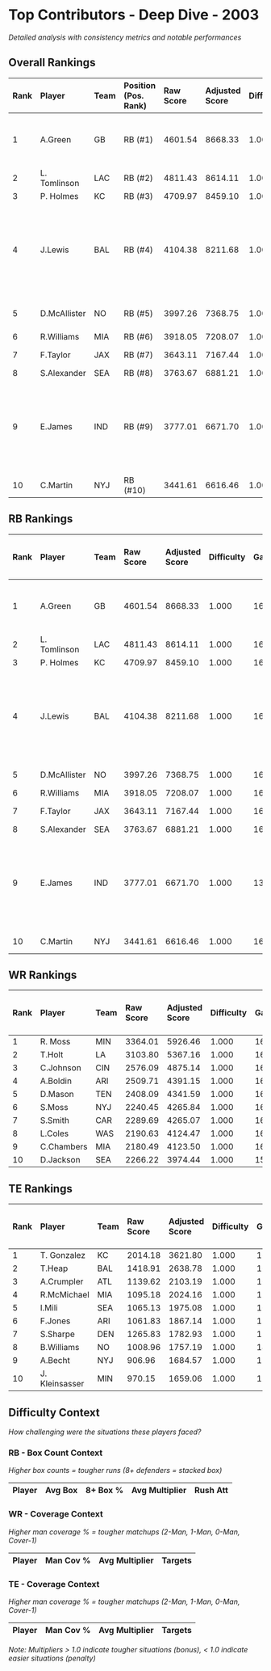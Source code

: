 # Top Contributors - Deep Dive - 2003

*Detailed analysis with consistency metrics and notable performances*

## Overall Rankings

| Rank | Player       | Team | Position (Pos. Rank) | Raw Score | Adjusted Score | Difficulty | Games | Avg/Game | Typical | Consistency | Floor | Ceiling | Peak   | Trend      | Notable Games                                  |
| :----| :------------| :----| :--------------------| :---------| :--------------| :----------| :-----| :--------| :-------| :-----------| :-----| :-------| :------| :----------| :----------------------------------------------|
| 1    | A.Green      | GB   | RB (#1)              | 4601.54   | 8668.33        | 1.000      | 16    | 541.77   | 496.98  | 8/1/7       | 432.0 | 649.5   | 849.29 | Stable     | Wk 17 (vs DEN), Wk 10 (vs PHI)                 |
| 2    | L. Tomlinson | LAC  | RB (#2)              | 4811.43   | 8614.11        | 1.000      | 16    | 538.38   | 585.29  | 8/2/6       | 390.5 | 663.2   | 798.85 | Increasing |                                                |
| 3    | P. Holmes    | KC   | RB (#3)              | 4709.97   | 8459.10        | 1.000      | 16    | 528.69   | 543.04  | 8/4/4       | 450.9 | 593.8   | 643.45 | Stable     |                                                |
| 4    | J.Lewis      | BAL  | RB (#4)              | 4104.38   | 8211.68        | 1.000      | 16    | 513.23   | 465.35  | 8/1/7       | 378.5 | 594.3   | 776.49 | Increasing | Wk 8 (vs DEN), Wk 14 (vs CIN), Wk 16 (vs CLE)  |
| 5    | D.McAllister | NO   | RB (#5)              | 3997.26   | 7368.75        | 1.000      | 16    | 460.55   | 425.36  | 8/1/7       | 380.7 | 537.7   | 641.34 | Increasing | Wk 11 (vs ATL)                                 |
| 6    | R.Williams   | MIA  | RB (#6)              | 3918.05   | 7208.07        | 1.000      | 16    | 450.50   | 452.52  | 8/2/6       | 395.7 | 536.7   | 597.39 | Stable     |                                                |
| 7    | F.Taylor     | JAX  | RB (#7)              | 3643.11   | 7167.44        | 1.000      | 16    | 447.96   | 449.69  | 8/4/4       | 346.6 | 495.2   | 679.83 | Stable     | Wk 16 (vs NO)                                  |
| 8    | S.Alexander  | SEA  | RB (#8)              | 3763.67   | 6881.21        | 1.000      | 16    | 430.08   | 483.37  | 8/6/2       | 366.8 | 509.0   | 547.12 | Stable     |                                                |
| 9    | E.James      | IND  | RB (#9)              | 3777.01   | 6671.70        | 1.000      | 13    | 513.21   | 517.18  | 5/1/7       | 359.7 | 648.4   | 936.26 | Increasing | Wk 14 (vs TEN), Wk 12 (vs BUF), Wk 11 (vs NYJ) |
| 10   | C.Martin     | NYJ  | RB (#10)             | 3441.61   | 6616.46        | 1.000      | 16    | 413.53   | 413.49  | 8/1/7       | 315.3 | 503.2   | 716.76 | Increasing | Wk 15 (vs PIT)                                 |

## RB Rankings

| Rank | Player       | Team | Raw Score | Adjusted Score | Difficulty | Games | Avg/Game | Typical | Consistency | Floor | Ceiling | Peak   | Trend      | Notable Games (>150% Typical)                  |
| :----| :------------| :----| :---------| :--------------| :----------| :-----| :--------| :-------| :-----------| :-----| :-------| :------| :----------| :----------------------------------------------|
| 1    | A.Green      | GB   | 4601.54   | 8668.33        | 1.000      | 16    | 541.77   | 496.98  | 8/1/7       | 432.0 | 649.5   | 849.29 | Stable     | Wk 17 (vs DEN), Wk 10 (vs PHI)                 |
| 2    | L. Tomlinson | LAC  | 4811.43   | 8614.11        | 1.000      | 16    | 538.38   | 585.29  | 8/2/6       | 390.5 | 663.2   | 798.85 | Increasing |                                                |
| 3    | P. Holmes    | KC   | 4709.97   | 8459.10        | 1.000      | 16    | 528.69   | 543.04  | 8/4/4       | 450.9 | 593.8   | 643.45 | Stable     |                                                |
| 4    | J.Lewis      | BAL  | 4104.38   | 8211.68        | 1.000      | 16    | 513.23   | 465.35  | 8/1/7       | 378.5 | 594.3   | 776.49 | Increasing | Wk 8 (vs DEN), Wk 14 (vs CIN), Wk 16 (vs CLE)  |
| 5    | D.McAllister | NO   | 3997.26   | 7368.75        | 1.000      | 16    | 460.55   | 425.36  | 8/1/7       | 380.7 | 537.7   | 641.34 | Increasing | Wk 11 (vs ATL)                                 |
| 6    | R.Williams   | MIA  | 3918.05   | 7208.07        | 1.000      | 16    | 450.50   | 452.52  | 8/2/6       | 395.7 | 536.7   | 597.39 | Stable     |                                                |
| 7    | F.Taylor     | JAX  | 3643.11   | 7167.44        | 1.000      | 16    | 447.96   | 449.69  | 8/4/4       | 346.6 | 495.2   | 679.83 | Stable     | Wk 16 (vs NO)                                  |
| 8    | S.Alexander  | SEA  | 3763.67   | 6881.21        | 1.000      | 16    | 430.08   | 483.37  | 8/6/2       | 366.8 | 509.0   | 547.12 | Stable     |                                                |
| 9    | E.James      | IND  | 3777.01   | 6671.70        | 1.000      | 13    | 513.21   | 517.18  | 5/1/7       | 359.7 | 648.4   | 936.26 | Increasing | Wk 14 (vs TEN), Wk 12 (vs BUF), Wk 11 (vs NYJ) |
| 10   | C.Martin     | NYJ  | 3441.61   | 6616.46        | 1.000      | 16    | 413.53   | 413.49  | 8/1/7       | 315.3 | 503.2   | 716.76 | Increasing | Wk 15 (vs PIT)                                 |

## WR Rankings

| Rank | Player     | Team | Raw Score | Adjusted Score | Difficulty | Games | Avg/Game | Typical | Consistency | Floor | Ceiling | Peak   | Trend      | Notable Games (>150% Typical) |
| :----| :----------| :----| :---------| :--------------| :----------| :-----| :--------| :-------| :-----------| :-----| :-------| :------| :----------| :-----------------------------|
| 1    | R. Moss    | MIN  | 3364.01   | 5926.46        | 1.000      | 16    | 370.40   | 396.41  | 8/1/7       | 275.0 | 485.6   | 590.45 | Stable     |                               |
| 2    | T.Holt     | LA   | 3103.80   | 5367.16        | 1.000      | 16    | 335.45   | 344.26  | 7/1/8       | 221.7 | 430.4   | 630.88 | Decreasing |                               |
| 3    | C.Johnson  | CIN  | 2576.09   | 4875.14        | 1.000      | 16    | 304.70   | 304.42  | 8/2/6       | 244.8 | 349.2   | 520.06 | Stable     |                               |
| 4    | A.Boldin   | ARI  | 2509.71   | 4391.15        | 1.000      | 16    | 274.45   | 262.33  | 8/2/6       | 168.7 | 338.8   | 627.53 | Increasing |                               |
| 5    | D.Mason    | TEN  | 2408.09   | 4341.59        | 1.000      | 16    | 271.35   | 279.13  | 8/0/8       | 148.3 | 352.8   | 496.65 | Increasing |                               |
| 6    | S.Moss     | NYJ  | 2240.45   | 4265.84        | 1.000      | 16    | 266.61   | 219.83  | 8/3/5       | 195.7 | 272.5   | 621.30 | Stable     |                               |
| 7    | S.Smith    | CAR  | 2289.69   | 4265.07        | 1.000      | 16    | 266.57   | 307.14  | 9/3/4       | 184.1 | 320.1   | 412.58 | Stable     |                               |
| 8    | L.Coles    | WAS  | 2190.63   | 4124.47        | 1.000      | 16    | 257.78   | 222.49  | 8/1/7       | 183.9 | 291.3   | 538.42 | Stable     |                               |
| 9    | C.Chambers | MIA  | 2180.49   | 4123.50        | 1.000      | 16    | 257.72   | 213.51  | 8/0/8       | 140.4 | 267.0   | 618.28 | Decreasing |                               |
| 10   | D.Jackson  | SEA  | 2266.22   | 3974.44        | 1.000      | 15    | 264.96   | 206.16  | 7/1/7       | 150.9 | 387.2   | 567.88 | Increasing |                               |

## TE Rankings

| Rank | Player         | Team | Raw Score | Adjusted Score | Difficulty | Games | Avg/Game | Typical | Consistency | Floor | Ceiling | Peak   | Trend      | Notable Games (>150% Typical) |
| :----| :--------------| :----| :---------| :--------------| :----------| :-----| :--------| :-------| :-----------| :-----| :-------| :------| :----------| :-----------------------------|
| 1    | T. Gonzalez    | KC   | 2014.18   | 3621.80        | 1.000      | 16    | 226.36   | 227.87  | 8/1/7       | 141.8 | 317.8   | 348.22 | Increasing |                               |
| 2    | T.Heap         | BAL  | 1418.91   | 2638.78        | 1.000      | 16    | 164.92   | 190.36  | 8/1/7       | 46.9  | 235.7   | 336.54 | Decreasing |                               |
| 3    | A.Crumpler     | ATL  | 1139.62   | 2103.19        | 1.000      | 16    | 131.45   | 106.80  | 8/1/7       | 70.5  | 145.7   | 348.44 | Decreasing |                               |
| 4    | R.McMichael    | MIA  | 1095.18   | 2024.16        | 1.000      | 15    | 134.94   | 112.01  | 7/1/7       | 70.4  | 201.1   | 282.91 | Decreasing |                               |
| 5    | I.Mili         | SEA  | 1065.13   | 1975.08        | 1.000      | 16    | 123.44   | 103.78  | 8/2/6       | 67.2  | 156.6   | 401.00 | Increasing |                               |
| 6    | F.Jones        | ARI  | 1061.83   | 1867.14        | 1.000      | 15    | 124.48   | 97.54   | 7/2/6       | 74.4  | 174.6   | 292.71 | Decreasing |                               |
| 7    | S.Sharpe       | DEN  | 1265.83   | 1782.93        | 1.000      | 12    | 148.58   | 133.21  | 5/0/7       | 80.6  | 171.2   | 393.00 | Increasing |                               |
| 8    | B.Williams     | NO   | 1008.96   | 1757.19        | 1.000      | 14    | 125.51   | 101.84  | 7/0/7       | 23.4  | 230.3   | 331.12 | Increasing |                               |
| 9    | A.Becht        | NYJ  | 906.96    | 1684.57        | 1.000      | 15    | 112.30   | 82.41   | 7/1/7       | 43.6  | 196.1   | 364.44 | Stable     |                               |
| 10   | J. Kleinsasser | MIN  | 970.15    | 1659.06        | 1.000      | 15    | 110.60   | 75.25   | 7/1/7       | 59.4  | 139.6   | 313.52 | Increasing |                               |

## Difficulty Context

*How challenging were the situations these players faced?*

### RB - Box Count Context

*Higher box counts = tougher runs (8+ defenders = stacked box)*

| Player | Avg Box | 8+ Box % | Avg Multiplier | Rush Att |
| :------| :-------| :--------| :--------------| :--------|

### WR - Coverage Context

*Higher man coverage % = tougher matchups (2-Man, 1-Man, 0-Man, Cover-1)*

| Player | Man Cov % | Avg Multiplier | Targets |
| :------| :---------| :--------------| :-------|

### TE - Coverage Context

*Higher man coverage % = tougher matchups (2-Man, 1-Man, 0-Man, Cover-1)*

| Player | Man Cov % | Avg Multiplier | Targets |
| :------| :---------| :--------------| :-------|

*Note: Multipliers > 1.0 indicate tougher situations (bonus), < 1.0 indicate easier situations (penalty)*


